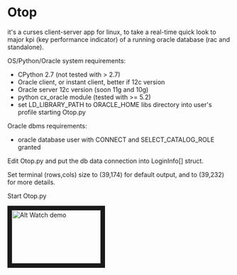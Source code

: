 # Otop
it's a curses client-server app for linux, to take a real-time quick look to major kpi (key performance indicator) of a running oracle database (rac and standalone).

OS/Python/Oracle system requirements: 
- CPython 2.7 (not tested with > 2.7)
- Oracle client,  or instant client, better if 12c version
- Oracle server 12c version (soon 11g and 10g)
- python cx_oracle module (tested with >= 5.2)
- set LD_LIBRARY_PATH to ORACLE_HOME libs directory  into user's profile starting Otop.py

Oracle dbms requirements:
- oracle database user with CONNECT and SELECT_CATALOG_ROLE granted

Edit Otop.py  and put the db data connection into LoginInfo[] struct.

Set terminal (rows,cols) size to (39,174) for default output, and to (39,232) for  more details.

Start Otop.py

<a href="http://www.youtube.com/watch?feature=player_embedded&v=FzfSzVO7JHo" target="_blank"><img src="http://img.youtube.com/vi/FzfSzVO7JHo/0.jpg" 
alt="Alt Watch demo" width="200" height="120" border="10" /></a>
